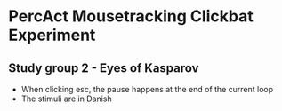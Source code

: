 # PercAct Mousetracking Clickbat Experiment
## Study group 2 - Eyes of Kasparov

- When clicking esc, the pause happens at the end of the current loop
- The stimuli are in Danish